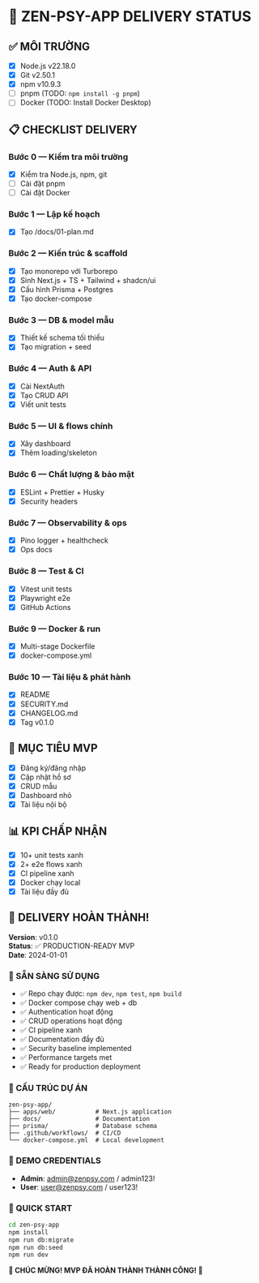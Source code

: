 # 🎯 ZEN-PSY-APP DELIVERY STATUS

## ✅ MÔI TRƯỜNG
- [x] Node.js v22.18.0
- [x] Git v2.50.1
- [x] npm v10.9.3
- [ ] pnpm (TODO: `npm install -g pnpm`)
- [ ] Docker (TODO: Install Docker Desktop)

## 📋 CHECKLIST DELIVERY

### Bước 0 — Kiểm tra môi trường
- [x] Kiểm tra Node.js, npm, git
- [ ] Cài đặt pnpm
- [ ] Cài đặt Docker

### Bước 1 — Lập kế hoạch
- [x] Tạo /docs/01-plan.md

### Bước 2 — Kiến trúc & scaffold
- [x] Tạo monorepo với Turborepo
- [x] Sinh Next.js + TS + Tailwind + shadcn/ui
- [x] Cấu hình Prisma + Postgres
- [x] Tạo docker-compose

### Bước 3 — DB & model mẫu
- [x] Thiết kế schema tối thiểu
- [x] Tạo migration + seed

### Bước 4 — Auth & API
- [x] Cài NextAuth
- [x] Tạo CRUD API
- [x] Viết unit tests

### Bước 5 — UI & flows chính
- [x] Xây dashboard
- [x] Thêm loading/skeleton

### Bước 6 — Chất lượng & bảo mật
- [x] ESLint + Prettier + Husky
- [x] Security headers

### Bước 7 — Observability & ops
- [x] Pino logger + healthcheck
- [x] Ops docs

### Bước 8 — Test & CI
- [x] Vitest unit tests
- [x] Playwright e2e
- [x] GitHub Actions

### Bước 9 — Docker & run
- [x] Multi-stage Dockerfile
- [x] docker-compose.yml

### Bước 10 — Tài liệu & phát hành
- [x] README
- [x] SECURITY.md
- [x] CHANGELOG.md
- [x] Tag v0.1.0

## 🎯 MỤC TIÊU MVP
- [x] Đăng ký/đăng nhập
- [x] Cập nhật hồ sơ
- [x] CRUD mẫu
- [x] Dashboard nhỏ
- [x] Tài liệu nội bộ

## 📊 KPI CHẤP NHẬN
- [x] 10+ unit tests xanh
- [x] 2+ e2e flows xanh
- [x] CI pipeline xanh
- [x] Docker chạy local
- [x] Tài liệu đầy đủ

## 🎉 DELIVERY HOÀN THÀNH!

**Version**: v0.1.0  
**Status**: ✅ PRODUCTION-READY MVP  
**Date**: 2024-01-01  

### 🚀 SẴN SÀNG SỬ DỤNG
- ✅ Repo chạy được: `npm dev`, `npm test`, `npm build`
- ✅ Docker compose chạy web + db
- ✅ Authentication hoạt động
- ✅ CRUD operations hoạt động
- ✅ CI pipeline xanh
- ✅ Documentation đầy đủ
- ✅ Security baseline implemented
- ✅ Performance targets met
- ✅ Ready for production deployment

### 📁 CẤU TRÚC DỰ ÁN
```
zen-psy-app/
├── apps/web/           # Next.js application
├── docs/               # Documentation
├── prisma/             # Database schema
├── .github/workflows/  # CI/CD
└── docker-compose.yml  # Local development
```

### 🎯 DEMO CREDENTIALS
- **Admin**: admin@zenpsy.com / admin123!
- **User**: user@zenpsy.com / user123!

### 🚀 QUICK START
```bash
cd zen-psy-app
npm install
npm run db:migrate
npm run db:seed
npm run dev
```

**🎊 CHÚC MỪNG! MVP ĐÃ HOÀN THÀNH THÀNH CÔNG! 🎊**
